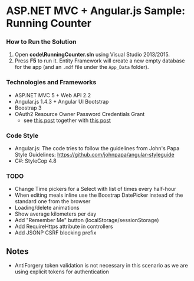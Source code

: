 # ASP.NET MVC + Angular.js Sample: Running Counter

### How to Run the Solution
1. Open **code\RunningCounter.sln** using Visual Studio 2013/2015.
2. Press **F5** to run it. Entity Framework will create a new empty database for the app (and an `.mdf` file under the `App_Data` folder).

### Technologies and Frameworks

* ASP.NET MVC 5  + Web API 2.2
* Angular.js 1.4.3 + Angular UI Bootstrap
* Boostrap 3
* OAuth2 Resource Owner Password Credentials Grant
  - see [this post](http://bitoftech.net/2014/06/09/angularjs-token-authentication-using-asp-net-web-api-2-owin-asp-net-identity/) together with [this post](http://bitoftech.net/2014/06/01/token-based-authentication-asp-net-web-api-2-owin-asp-net-identity/)

### Code Style
* Angular.js: The code tries to follow the guidelines from John's Papa Style Guidelines: https://github.com/johnpapa/angular-styleguide
* C#: StyleCop 4.8

### TODO

* Change Time pickers for a Select with list of times every half-hour
* When editing meals inline use the Boostrap DatePicker instead of the standard one from the browser
* Loading/delete animations
* Show average kilometers per day
* Add "Remember Me" button (localStorage/sessionStorage)
* Add RequireHttps attribute in controllers
* Add JSONP CSRF blocking prefix

## Notes
* AntiForgery token validation is not necessary in this scenario as we are using explicit tokens for authentication


